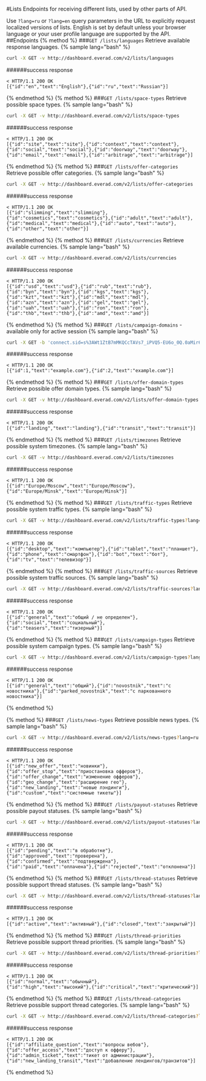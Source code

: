 #Lists
Endpoints for receiving different lists, used by other parts of API. 

Use `?lang=ru` or `?lang=en` query parameters in the URL to explicitly request localized versions of lists. English is set by default unless your browser language or your user profile language are supported by the API.
##Endpoints
{% method %}
###`GET /lists/languages`
Retrieve available response languages.
{% sample lang="bash" %}
```bash
curl -X GET -v http://dashboard.everad.com/v2/lists/languages
```
######success response
```
< HTTP/1.1 200 OK
[{"id":"en","text":"English"},{"id":"ru","text":"Russian"}]
```
{% endmethod %}
{% method %}
###`GET /lists/space-types`
Retrieve possible space types.
{% sample lang="bash" %}
```bash
curl -X GET -v http://dashboard.everad.com/v2/lists/space-types
```
######success response
```
< HTTP/1.1 200 OK
[{"id":"site","text":"site"},{"id":"context","text":"context"},{"id":"social","text":"social"},{"id":"doorway","text":"doorway"},{"id":"email","text":"email"},{"id":"arbitrage","text":"arbitrage"}]
```
{% endmethod %}
{% method %}
###`GET /lists/offer-categories`
Retrieve possible offer categories.
{% sample lang="bash" %}
```bash
curl -X GET -v http://dashboard.everad.com/v2/lists/offer-categories
```
######success response
```
< HTTP/1.1 200 OK
[{"id":"slimming","text":"slimming"},{"id":"cosmetics","text":"cosmetics"},{"id":"adult","text":"adult"},{"id":"medical","text":"medical"},{"id":"auto","text":"auto"},{"id":"other","text":"other"}]
```
{% endmethod %}
{% method %}
###`GET /lists/currencies`
Retrieve available currencies.
{% sample lang="bash" %}
```bash
curl -X GET -v http://dashboard.everad.com/v2/lists/currencies
```
######success response
```
< HTTP/1.1 200 OK
[{"id":"usd","text":"usd"},{"id":"rub","text":"rub"},{"id":"byn","text":"byn"},{"id":"kgs","text":"kgs"},{"id":"kzt","text":"kzt"},{"id":"mdl","text":"mdl"},{"id":"azn","text":"azn"},{"id":"gel","text":"gel"},{"id":"uah","text":"uah"},{"id":"ron","text":"ron"},{"id":"thb","text":"thb"},{"id":"amd","text":"amd"}]
```
{% endmethod %}
{% method %}
###`GET /lists/campaign-domains` - available only for active session
{% sample lang="bash" %}
```bash
curl -X GET -b 'connect.sid=s%3AWt1ZtB7mMKQCcTAVs7_iPVQ5-EU6o_0Q.0aMir6l0Raw%2BCJrZYPoAWQM1ATFWhUX2VxgYL%2FuqEy0' -v http://dashboard.everad.com/v2/lists/campaign-domains
```
######success response
```
< HTTP/1.1 200 OK
[{"id":1,"text":"example.com"},{"id":2,"text":"example.com"}]
```

{% endmethod %}
{% method %}
###`GET /lists/offer-domain-types`
Retrieve possible offer domain types.
{% sample lang="bash" %}
```bash
curl -X GET -v http://dashboard.everad.com/v2/lists/offer-domain-types
```
######success response
```
< HTTP/1.1 200 OK
[{"id":"landing","text":"landing"},{"id":"transit","text":"transit"}]
```
{% endmethod %}
{% method %}
###`GET /lists/timezones`
Retrieve possible system timezones.
{% sample lang="bash" %}
```bash
curl -X GET -v http://dashboard.everad.com/v2/lists/timezones
```
######success response
```
< HTTP/1.1 200 OK
[{"id":"Europe/Moscow","text":"Europe/Moscow"},{"id":"Europe/Minsk","text":"Europe/Minsk"}]
```
{% endmethod %}
{% method %}
###`GET /lists/traffic-types`
Retrieve possible system traffic types.
{% sample lang="bash" %}
```bash
curl -X GET -v http://dashboard.everad.com/v2/lists/traffic-types?lang=ru
```
######success response
```
< HTTP/1.1 200 OK
[{"id":"desktop","text":"компьютер"},{"id":"tablet","text":"планшет"},{"id":"phone","text":"смартфон"},{"id":"bot","text":"бот"},{"id":"tv","text":"телевизор"}]
```
{% endmethod %}
{% method %}
###`GET /lists/traffic-sources`
Retrieve possible system traffic sources.
{% sample lang="bash" %}
```bash
curl -X GET -v http://dashboard.everad.com/v2/lists/traffic-sources?lang=ru
```
######success response
```
< HTTP/1.1 200 OK
[{"id":"general","text":"общий / не определен"},{"id":"social","text":"социальный"},{"id":"teasers","text":"тизерный"}]
```
{% endmethod %}
{% method %}
###`GET /lists/campaign-types`
Retrieve possible system campaign types.
{% sample lang="bash" %}
```bash
curl -X GET -v http://dashboard.everad.com/v2/lists/campaign-types?lang=ru
```
######success response
```
< HTTP/1.1 200 OK
[{"id":"general","text":"общий"},{"id":"novostnik","text":"с новостника"},{"id":"parked_novostnik","text":"с паркованного новостника"}]
```
{% endmethod %}

{% method %}
###`GET /lists/news-types`
Retrieve possible news types.
{% sample lang="bash" %}
```bash
curl -X GET -v http://dashboard.everad.com/v2/lists/news-types?lang=ru
```
######success response
```
< HTTP/1.1 200 OK
[{"id":"new_offer","text":"новинки"},{"id":"offer_stop","text":"приостановка офферов"},{"id":"offer_change","text":"изменение офферов"},{"id":"geo_change","text":"расширение гео"},{"id":"new_landing","text":"новые лэндинги"},{"id":"custom","text":"системные тикеты"}]
```
{% endmethod %}
{% method %}
###`GET /lists/payout-statuses`
Retrieve possible payout statuses.
{% sample lang="bash" %}
```bash
curl -X GET -v http://dashboard.everad.com/v2/lists/payout-statuses?lang=ru
```
######success response
```
< HTTP/1.1 200 OK
[{"id":"pending","text":"в обработке"},{"id":"approved","text":"проверена"},{"id":"confirmed","text":"подтверждена"},{"id":"paid","text":"оплачена"},{"id":"rejected","text":"отклонена"}]
```
{% endmethod %}
{% method %}
###`GET /lists/thread-statuses`
Retrieve possible support thread statuses.
{% sample lang="bash" %}
```bash
curl -X GET -v http://dashboard.everad.com/v2/lists/thread-statuses?lang=ru
```
######success response
```
< HTTP/1.1 200 OK
[{"id":"active","text":"активный"},{"id":"closed","text":"закрытый"}]
```
{% endmethod %}
{% method %}
###`GET /lists/thread-priorities`
Retrieve possible support thread priorities.
{% sample lang="bash" %}
```bash
curl -X GET -v http://dashboard.everad.com/v2/lists/thread-priorities?lang=ru
```
######success response
```
< HTTP/1.1 200 OK
[{"id":"normal","text":"обычный"},
{"id":"high","text":"высокий"},{"id":"critical","text":"критический"}]
```
{% endmethod %}
{% method %}
###`GET /lists/thread-categories`
Retrieve possible support thread categories.
{% sample lang="bash" %}
```bash
curl -X GET -v http://dashboard.everad.com/v2/lists/thread-categories?lang=ru
```
######success response
```
< HTTP/1.1 200 OK
[{"id":"affiliate_question","text":"вопросы вебов"},{"id":"offer_access","text":"доступ к офферу"},{"id":"admin_ticket","text":"тикет от администрации"},{"id":"new_landing_transit","text":"добавление лендингов/транзитов"}]
```
{% endmethod %}